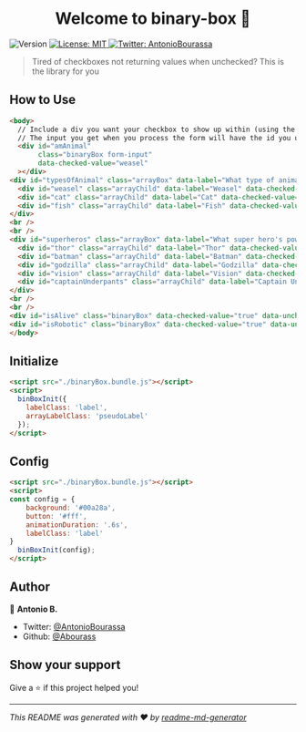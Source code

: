 <h1 align="center">Welcome to binary-box 👋</h1>
<p>
  <img alt="Version" src="https://img.shields.io/badge/version-1.0.0-blue.svg?cacheSeconds=2592000" />
  <a href="#" target="_blank">
    <img alt="License: MIT" src="https://img.shields.io/badge/License-MIT-yellow.svg" />
  </a>
  <a href="https://twitter.com/AntonioBourassa" target="_blank">
    <img alt="Twitter: AntonioBourassa" src="https://img.shields.io/twitter/follow/AntonioBourassa.svg?style=social" />
  </a>
</p>

> Tired of checkboxes not returning values when unchecked? This is the library for you

## How to Use

```html
<body>
  // Include a div you want your checkbox to show up within (using the class .binaryBox)
  // The input you get when you process the form will have the id you used on this div
  <div id="amAnimal"
       class="binaryBox form-input"
       data-checked-value="weasel"
  ></div>
<div id="typesOfAnimal" class="arrayBox" data-label="What type of animals do you like?">
  <div id="weasel" class="arrayChild" data-label="Weasel" data-checked-value="weasel"></div>
  <div id="cat" class="arrayChild" data-label="Cat" data-checked-value="cat"></div>
  <div id="fish" class="arrayChild" data-label="Fish" data-checked-value="fish"></div>
</div>
<br />
<br />
<div id="superheros" class="arrayBox" data-label="What super hero's powers would you absorb for your own usage?">
  <div id="thor" class="arrayChild" data-label="Thor" data-checked-value="thor"></div>
  <div id="batman" class="arrayChild" data-label="Batman" data-checked-value="batman"></div>
  <div id="godzilla" class="arrayChild" data-label="Godzilla" data-checked-value="godzilla"></div>
  <div id="vision" class="arrayChild" data-label="Vision" data-checked-value="vision"></div>
  <div id="captainUnderpants" class="arrayChild" data-label="Captain Underpants" data-checked-value="captainUnderpants"></div>
</div>
<br />
<br />
<div id="isAlive" class="binaryBox" data-checked-value="true" data-unchecked-value="false" data-label="You are alive?"></div>
<div id="isRobotic" class="binaryBox" data-checked-value="true" data-unchecked-value="false" data-label="You are a cyborg?"></div>
</body>
```

## Initialize

```html
<script src="./binaryBox.bundle.js"></script>
<script>
  binBoxInit({
    labelClass: 'label',
    arrayLabelClass: 'pseudoLabel'
  });
</script>
```

## Config

```html
<script src="./binaryBox.bundle.js"></script>
<script>
const config = {
    background: '#00a28a',
    button: '#fff',
    animationDuration: '.6s',
    labelClass: 'label'
}
  binBoxInit(config);
</script>
```

## Author

👤 **Antonio B.**

* Twitter: [@AntonioBourassa](https://twitter.com/AntonioBourassa)
* Github: [@Abourass](https://github.com/Abourass)

## Show your support

Give a ⭐️ if this project helped you!

***
_This README was generated with ❤️ by [readme-md-generator](https://github.com/kefranabg/readme-md-generator)_
